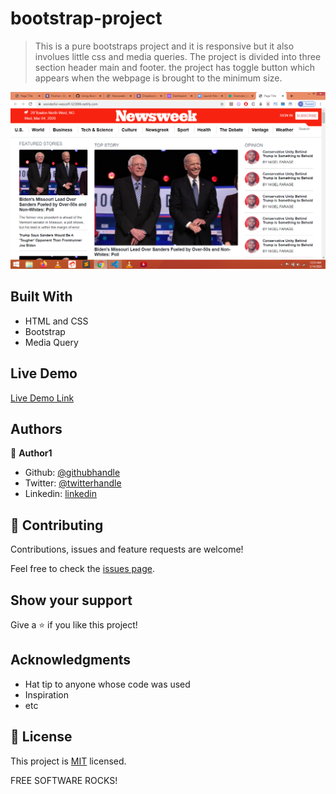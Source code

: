 # bootstrap-project

> This is a pure bootstraps project and it is responsive but it also involues little css and media queries. The project is divided into three section header main and footer. the project has toggle button which appears when the webpage is brought to the minimum size.  

![screenshot](./bootstrap.png) 

## Built With
- HTML and CSS
- Bootstrap
- Media Query

## Live Demo

[Live Demo Link](https://wonderful-wescoff-523886.netlify.com)


## Authors

👤 **Author1**

- Github: [@githubhandle](https://github.com/chinweokwu)
- Twitter: [@twitterhandle](https://twitter.com/Morah89820846)
- Linkedin: [linkedin](https://www.linkedin.com/in/paul-morah-285b63172/)


## 🤝 Contributing

Contributions, issues and feature requests are welcome!

Feel free to check the [issues page](https://github.com/chinweokwu/bootstrap-project/issues).

## Show your support

Give a ⭐️ if you like this project!

## Acknowledgments

- Hat tip to anyone whose code was used
- Inspiration
- etc

## 📝 License

This project is [MIT](lic.url) licensed.

FREE SOFTWARE ROCKS!
